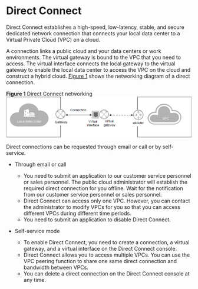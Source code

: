 # Direct Connect<a name="en-us_topic_0032053183"></a>

Direct Connect establishes a high-speed, low-latency, stable, and secure dedicated network connection that connects your local data center to a Virtual Private Cloud \(VPC\) on a cloud.

A connection links a public cloud and your data centers or work environments. The virtual gateway is bound to the VPC that you need to access. The virtual interface connects the local gateway to the virtual gateway to enable the local data center to access the VPC on the cloud and construct a hybrid cloud.  [Figure 1](#fig1045461015279)  shows the networking diagram of a direct connection.

**Figure  1**  Direct Connect networking<a name="fig1045461015279"></a>  
![](figures/direct-connect-networking.png "direct-connect-networking")

Direct connections can be requested through email or call or by self-service.

-   Through email or call
    -   You need to submit an application to our customer service personnel or sales personnel. The public cloud administrator will establish the required direct connection for you offline. Wait for the notification from our customer service personnel or sales personnel.
    -   Direct Connect can access only one VPC. However, you can contact the administrator to modify VPCs for you so that you can access different VPCs during different time periods.
    -   You need to submit an application to disable Direct Connect.

-   Self-service mode
    -   To enable Direct Connect, you need to create a connection, a virtual gateway, and a virtual interface on the Direct Connect console.
    -   Direct Connect allows you to access multiple VPCs. You can use the VPC peering function to share one same direct connection and bandwidth between VPCs.
    -   You can delete a direct connection on the Direct Connect console at any time.


